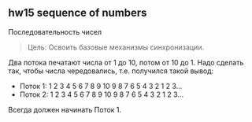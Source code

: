 ## hw15 sequence of numbers

Последовательность чисел

>Цель: Освоить базовые механизмы синхронизации.

Два потока печатают числа от 1 до 10, потом от 10 до 1.
Надо сделать так, чтобы числа чередовались, т.е. получился такой вывод:
- Поток 1: 1 2 3 4 5 6 7 8 9 10 9 8 7 6 5 4 3 2 1 2 3...
- Поток 2: 1 2 3 4 5 6 7 8 9 10 9 8 7 6 5 4 3 2 1 2 3...

Всегда должен начинать Поток 1.